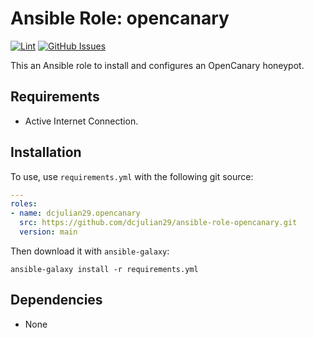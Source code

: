 # Ansible Role: opencanary

[![Lint](https://github.com/dcjulian29/ansible-role-opencanary/actions/workflows/lint.yml/badge.svg)](https://github.com/dcjulian29/ansible-role-opencanary/actions/workflows/lint.yml) [![GitHub Issues](https://img.shields.io/github/issues-raw/dcjulian29/ansible-role-opencanary.svg)](https://github.com/dcjulian29/ansible-role-opencanary/issues)

This an Ansible role to install and configures an OpenCanary honeypot.

## Requirements

- Active Internet Connection.

## Installation

To use, use `requirements.yml` with the following git source:

```yaml
---
roles:
- name: dcjulian29.opencanary
  src: https://github.com/dcjulian29/ansible-role-opencanary.git
  version: main
  ```

Then download it with `ansible-galaxy`:

```shell
ansible-galaxy install -r requirements.yml
```

## Dependencies

- None
